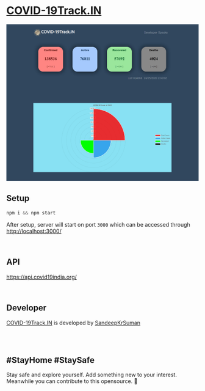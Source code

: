# [COVID-19Track.IN](https://covid-19track.in)

![](public/images/websiteview.jpg)



## Setup

```javascript
npm i && npm start
```
After setup, server will start on port `3000` which can be accessed through <http://localhost:3000/>

<br>

## API
<https://api.covid19india.org/> 


<br>

     
## Developer
[COVID-19Track.IN](https://covid-19track.in) is developed by [SandeepKrSuman](https://www.linkedin.com/in/sandeepkrsuman/)

  <br><br>
## #StayHome #StaySafe
Stay safe and explore yourself. Add something new to your interest. 
Meanwhile you can contribute to this opensource. 🙂

